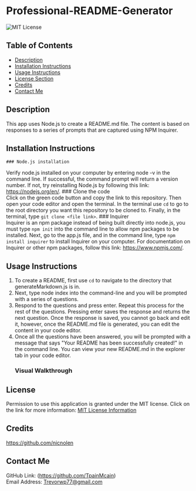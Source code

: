 # Professional-README-Generator
![MIT License](https://img.shields.io/badge/license-MIT-important)

  ## Table of Contents
  - [Description](#description)
  - [Installation Instructions](#installation-instructions)
  - [Usage Instructions](#usage-instructions)
  - [License Section](#license)
  - [Credits](#credits)
  - [Contact Me](#contact-me)
  
  ## Description
This app uses Node.js to create a README.md file. The content is based on responses to a series of prompts that are captured using NPM Inquirer.
  
  ## Installation Instructions  
    ### Node.js installation  
Verify node.js installed on your computer by entering node -v in the command line. If successful, the command prompt will return a version number. If not, try reinstalling Node.js by following this link: https://nodejs.org/en/.
    ### Clone the code  
Click on the green code button and copy the link to this repository. Then open your code editor and open the terminal. In the terminal use `cd` to go to the root directory you want this repository to be cloned to. Finally, in the terminal, type `git clone <file link>`.
    ### Inquirer  
Inquirer is an npm package instead of being built directly into node.js, you must type `npm init` into the command line to allow npm packages to be installed. Next, go to the app.js file, and in the command line, type `npm install inquirer` to install Inquirer on your computer. For documentation on Inquirer or other npm packages, follow this link: https://www.npmjs.com/.
  
  ## Usage Instructions
1. To create a README, first use `cd` to navigate to the directory that generateMarkdown.js is in.
2. Next, type node index into the command-line and you will be prompted with a series of questions.
3. Respond to the questions and press enter. Repeat this process for the rest of the questions. Pressing enter saves the response and returns the next question. Once the response is saved, you cannot go back and edit it, however, once the README.md file is generated, you can edit the content in your code editor.
4. Once all the questions have been answered, you will be prompted with a message that says "Your README has been successfully created!" in the command line. You can view your new README.md in the explorer tab in your code editor.
    ### Visual Walkthrough
    
  
  ## License
Permission to use this application is granted under the MIT license.
Click on the link for more information: [MIT License Information](https://opensource.org/licenses/MIT)
  
  ## Credits
https://github.com/nicnolen
  
  ## Contact Me
GitHub Link: (https://github.com/TpainMcain)<br>
Email Address: <Trevorwp77@gmail.com>
